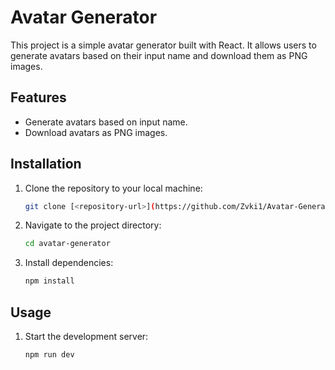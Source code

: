 # Avatar Generator

This project is a simple avatar generator built with React. It allows users to generate avatars based on their input name and download them as PNG images.

## Features

- Generate avatars based on input name.
- Download avatars as PNG images.

## Installation

1. Clone the repository to your local machine:

   ```bash
   git clone [<repository-url>](https://github.com/Zvki1/Avatar-Generator)https://github.com/Zvki1/Avatar-Generator

2. Navigate to the project directory:

   ```bash
   cd avatar-generator
   
3. Install dependencies:

   ```bash
   npm install  
## Usage

1. Start the development server:

   ```bash
   npm run dev
